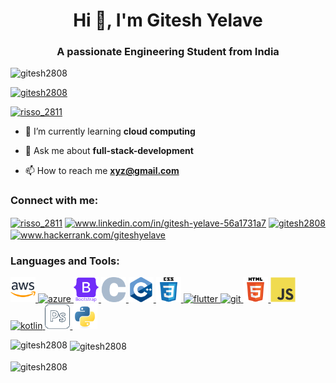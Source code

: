 <h1 align="center">Hi 👋, I'm Gitesh Yelave</h1>
<h3 align="center">A passionate Engineering Student from India</h3>

<p align="left"> <img src="https://komarev.com/ghpvc/?username=gitesh2808&label=Profile%20views&color=0e75b6&style=flat" alt="gitesh2808" /> </p>

<p align="left"> <a href="https://github.com/ryo-ma/github-profile-trophy"><img src="https://github-profile-trophy.vercel.app/?username=gitesh2808" alt="gitesh2808" /></a> </p>

<p align="left"> <a href="https://twitter.com/risso_2811" target="blank"><img src="https://img.shields.io/twitter/follow/risso_2811?logo=twitter&style=for-the-badge" alt="risso_2811" /></a> </p>

- 🌱 I’m currently learning **cloud computing**

- 💬 Ask me about **full-stack-development**

- 📫 How to reach me **xyz@gmail.com**

<h3 align="left">Connect with me:</h3>
<p align="left">
<a href="https://twitter.com/risso_2811" target="blank"><img align="center" src="https://cdn.jsdelivr.net/npm/simple-icons@3.0.1/icons/twitter.svg" alt="risso_2811" height="30" width="40" /></a>
<a href="https://linkedin.com/in/www.linkedin.com/in/gitesh-yelave-56a1731a7" target="blank"><img align="center" src="https://cdn.jsdelivr.net/npm/simple-icons@3.0.1/icons/linkedin.svg" alt="www.linkedin.com/in/gitesh-yelave-56a1731a7" height="30" width="40" /></a>
<a href="https://instagram.com/gitesh2808" target="blank"><img align="center" src="https://cdn.jsdelivr.net/npm/simple-icons@3.0.1/icons/instagram.svg" alt="gitesh2808" height="30" width="40" /></a>
<a href="https://www.hackerrank.com/www.hackerrank.com/giteshyelave" target="blank"><img align="center" src="https://cdn.jsdelivr.net/npm/simple-icons@3.0.1/icons/hackerrank.svg" alt="www.hackerrank.com/giteshyelave" height="30" width="40" /></a>
</p>

<h3 align="left">Languages and Tools:</h3>
<p align="left"> <a href="https://aws.amazon.com" target="_blank"> <img src="https://raw.githubusercontent.com/devicons/devicon/master/icons/amazonwebservices/amazonwebservices-original-wordmark.svg" alt="aws" width="40" height="40"/> </a> <a href="https://azure.microsoft.com/en-in/" target="_blank"> <img src="https://www.vectorlogo.zone/logos/microsoft_azure/microsoft_azure-icon.svg" alt="azure" width="40" height="40"/> </a> <a href="https://getbootstrap.com" target="_blank"> <img src="https://raw.githubusercontent.com/devicons/devicon/master/icons/bootstrap/bootstrap-plain-wordmark.svg" alt="bootstrap" width="40" height="40"/> </a> <a href="https://www.cprogramming.com/" target="_blank"> <img src="https://raw.githubusercontent.com/devicons/devicon/master/icons/c/c-original.svg" alt="c" width="40" height="40"/> </a> <a href="https://www.w3schools.com/cpp/" target="_blank"> <img src="https://raw.githubusercontent.com/devicons/devicon/master/icons/cplusplus/cplusplus-original.svg" alt="cplusplus" width="40" height="40"/> </a> <a href="https://www.w3schools.com/css/" target="_blank"> <img src="https://raw.githubusercontent.com/devicons/devicon/master/icons/css3/css3-original-wordmark.svg" alt="css3" width="40" height="40"/> </a> <a href="https://flutter.dev" target="_blank"> <img src="https://www.vectorlogo.zone/logos/flutterio/flutterio-icon.svg" alt="flutter" width="40" height="40"/> </a> <a href="https://git-scm.com/" target="_blank"> <img src="https://www.vectorlogo.zone/logos/git-scm/git-scm-icon.svg" alt="git" width="40" height="40"/> </a> <a href="https://www.w3.org/html/" target="_blank"> <img src="https://raw.githubusercontent.com/devicons/devicon/master/icons/html5/html5-original-wordmark.svg" alt="html5" width="40" height="40"/> </a> <a href="https://developer.mozilla.org/en-US/docs/Web/JavaScript" target="_blank"> <img src="https://raw.githubusercontent.com/devicons/devicon/master/icons/javascript/javascript-original.svg" alt="javascript" width="40" height="40"/> </a> <a href="https://kotlinlang.org" target="_blank"> <img src="https://www.vectorlogo.zone/logos/kotlinlang/kotlinlang-icon.svg" alt="kotlin" width="40" height="40"/> </a> <a href="https://www.photoshop.com/en" target="_blank"> <img src="https://raw.githubusercontent.com/devicons/devicon/master/icons/photoshop/photoshop-line.svg" alt="photoshop" width="40" height="40"/> </a> <a href="https://www.python.org" target="_blank"> <img src="https://raw.githubusercontent.com/devicons/devicon/master/icons/python/python-original.svg" alt="python" width="40" height="40"/> </a> </p>

<p><img align="left" src="https://github-readme-stats.vercel.app/api/top-langs?username=gitesh2808&show_icons=true&locale=en&layout=compact" alt="gitesh2808" /></p>

<p>&nbsp;<img align="center" src="https://github-readme-stats.vercel.app/api?username=gitesh2808&show_icons=true&locale=en" alt="gitesh2808" /></p>

<p><img align="center" src="https://github-readme-streak-stats.herokuapp.com/?user=gitesh2808&" alt="gitesh2808" /></p>
